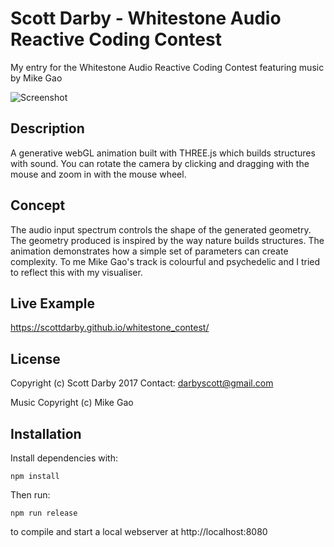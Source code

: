 # Scott Darby - Whitestone Audio Reactive Coding Contest

My entry for the Whitestone Audio Reactive Coding Contest featuring music by Mike Gao

![Screenshot](http://scottdarby.com/3d/tetra_growth.jpg)

## Description

A generative webGL animation built with THREE.js which builds structures with sound. You can rotate the camera by clicking and dragging with the mouse and zoom in with the mouse wheel.

## Concept

The audio input spectrum controls the shape of the generated geometry. The geometry produced is inspired by the way nature builds structures. The animation demonstrates how a simple set of parameters can create complexity. To me Mike Gao's track is colourful and psychedelic and I tried to reflect this with my visualiser.

## Live Example
https://scottdarby.github.io/whitestone_contest/

## License
Copyright (c) Scott Darby 2017
Contact: darbyscott@gmail.com

Music Copyright (c) Mike Gao

## Installation

Install dependencies with:

`npm install`

Then run:

`npm run release`

to compile and start a local webserver at http://localhost:8080
